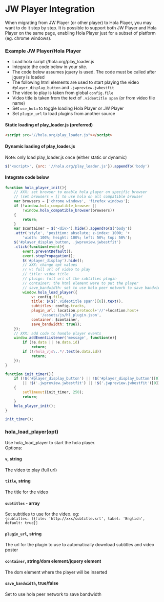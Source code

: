 # JW Player Integration
When migrating from JW Player (or other player) to Hola Player, you may want to do it step by step.
It is possible to support both JW Player and Hola Player on the same page, enabling Hola Player just for a subset of platform (eg. chrome windows).

### Example JW Player/Hola Player
- Load hola script //hola.org/play_loader.js
- Integrate the code below in your site.
- The code below assumes jquery is used. The code must be called after jquery is loaded
- The following html elements are used to start playing the video
  `#player_display_button` and `.jwpreview.jwbestfit`
- The video to play is taken from global `config.file`
- Video title is taken from the text of `.videotitle span` (or from video file name)
- Set `use_hola` to toggle loading Hola Player or JW Player
- Set `plugin_url` to load plugins from another source

#### Static loading of play_loader.js (preferred)
```html
<script src="//hola.org/play_loader.js"></script>
```
#### Dynamic loading of play_loader.js
Note: only load play_loader.js once (either static or dynamic)
```js
$('<script>', {src: '//hola.org/play_loader.js'}).appendTo('body')
```
#### Integrate code below
```js
function hola_player_init(){
    // XXX: set browser to enable hola player on specific browser
    // (set browsers = [] to use hola on all compatible browser
    var browsers = ['chrome windows', 'firefox windows'];
    if (!window.hola_compatible_browser ||
        !window.hola_compatible_browser(browsers))
    {
        return;
    }
    var $container = $('<div>').hide().appendTo($('body'))
    .attr('style', 'position: absolute; z-index: 1000; '+
        'width: 100%; height: 100%; left: 50%; top: 50%');
    $('#player_display_button, .jwpreview.jwbestfit')
    .click(function(event){
        event.preventDefault();
        event.stopPropagation();
        $('#player_display').hide();
        // XXX: change opt values
        // v: full url of video to play
        // title: video title
        // pluign: full url of the subtitles plugin
        // container: the html element were to put the player
        // save_bandwidth: set to use hola peer network to save bandwidth
        window.hola_load_player({
            v: config.file,
            title: $($('.videotitle span')[0]).text(),
            subtitles: config.tracks,
            plugin_url: location.protocol+'//'+location.host+
                '/assets/js/hl_plugin.json',
            container: $container,
            save_bandwidth: true});
    });
    // XXX: add code to handle player events
    window.addEventListener('message', function(e){
        if (!e.data || !e.data.id)
            return;
        if (!/hola_vjs\..*/.test(e.data.id))
            return;
    });
}

function init_timer(){
    if (!$('#player_display_button') || !$('#player_display_button')[0]
        || !$('.jwpreview.jwbestfit') || !$('.jwpreview.jwbestfit')[0])
    {
        setTimeout(init_timer, 250);
        return;
    }
    hola_player_init();
}

init_timer();
```

### hola_load_player(opt)
Use hola_load_player to start the hola player.  
Options:
#### `v`, string
The video to play (full url)
#### `title`, string
The title for the video
#### `subtitles` - array
Set subtitles to use for the video. eg:  
`{subtitles: [{file: 'http://xxx/subtitle.srt', label: 'English', default: true}]`
#### `plugin_url`, string
The url for the plugin to use to automatically download subtitles and video poster
#### `container`, string/dom element/jquery element
The dom element where the player will be inserted
#### `save_bandwidth`, true/false
Set to use hola peer network to save bandwidth
